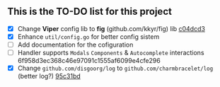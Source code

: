 ## This is the TO-DO list for this project

- [x] Change **Viper** config lib to **fig** (github.com/kkyr/fig) lib [c04dcd3](https://github.com/dexslender/jupix/commit/c04dcd36d85134fe207f957f136f8eceb0e82f24)
- [x] Enhance `util/config.go` for better config sistem 
- [ ] Add documentation for the cofiguration
- [ ] Handler supports `Modals` `Components` & `Autocomplete` interactions 6f958d3ec368c46e97091c1555af6099e4cfe296
- [x] Change `github.com/disgoorg/log` to `github.com/charmbracelet/log` (better log?) [95c31bd](https://github.com/dexslender/jupix/commit/95c31bdcfa3e91c9057fdb8665b0a22e36bef585)
